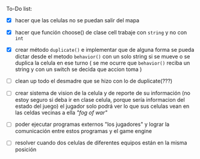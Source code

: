 

To-Do list:

- [x] hacer que las celulas no se puedan salir del mapa

- [x] hacer que función choose() de clase cell trabaje con `string` y no con `int`

- [x] crear método `duplicate()` e implementar que de alguna forma se pueda dictar desde el metodo `behavior()` con un solo string si se mueve o se duplica la celula en ese turno
 ( se me ocurre que `behavior()` reciba un string y con un switch se decida que accion toma )
 - [ ] clean up todo el desmadre que se hizo con lo de duplicate(???)

- [ ] crear sistema de vision de la celula y de reporte de su información (no estoy seguro si deba ir en clase celula, porque sería informacion del estado del juego) el jugador solo podrá ver lo que sus celulas vean en las celdas vecinas a ella *"fog of war"*

- [ ] poder ejecutar programas externos "los jugadores" y lograr la comunicación entre estos programas y el game engine

- [ ] resolver cuando dos celulas de diferentes equipos están en la misma posición
